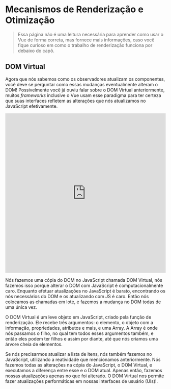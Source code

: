 # Mecanismos de Renderização e Otimização

> Essa página não é uma leitura necessária para aprender como usar o Vue de forma correta, mas fornece mais informações, caso você fique curioso em como o trabalho de renderização funciona por debaixo do capô.

## DOM Virtual

Agora que nós sabemos como os observadores atualizam os componentes, você deve se perguntar como essas mudanças eventualmente alteram o DOM! Possivelmente você já ouviu falar sobre o DOM Virtual anteriormente, muitos *frameworks* inclusive o Vue usam esse paradigma para ter certeza que suas interfaces refletem as alterações que nós atualizamos no JavaScript efetivamente.

<div class="reactivecontent">
  <iframe height="500" style="width: 100%;" scrolling="no" title="Como o DOM Virtual funciona?" src="https://codepen.io/sdras/embed/RwwQapa?height=500&theme-id=light&default-tab=result" frameborder="no" allowtransparency="true" allowfullscreen="true">
    Veja a caneta <a href='https://codepen.io/sdras/pen/RwwQapa'>Como o DOM Virtual funciona?</a> por Sarah Drasner
    (<a href='https://codepen.io/sdras'>@sdras</a>) em <a href='https://codepen.io'>CodePen</a>.
  </iframe>
</div>

Nós fazemos uma cópia do DOM no JavaScript chamada DOM Virtual, nós fazemos isso porque alterar o DOM com JavaScript é computacionalmente caro. Enquanto efetuar atualizações no JavaScript é barato, encontrando os nós necessários do DOM e os atualizando com JS é caro. Então nós colocamos as chamadas em lote, e fazemos a mudança no DOM todas de uma única vez.

O DOM Virtual é um leve objeto em JavaScript, criado pela função de renderização. Ele recebe três argumentos: o elemento, o objeto com a informação, propriedades, atributos e mais, e uma Array. A Array é onde nós passamos o filho, no qual tem todos esses argumentos também, e então eles podem ter filhos e assim por diante, até que nós criamos uma árvore cheia de elementos.

Se nós precisarmos atualizar a lista de itens, nós também fazemos no JavaScript, utilizando a reatividade que mencionamos anteriormente. Nós fazemos todas as alterações na cópia do JavaScript, o DOM Virtual, e executamos a diferença entre esse e o DOM atual. Apenas então, fazemos nossas atualizações apenas no que foi alterado. O DOM Virtual nos permite fazer atualizações performáticas em nossas interfaces de usuário (UIs)!.
